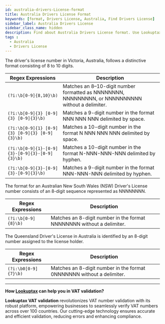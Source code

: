 ```yaml
---
id: australia-drivers-License-format
title: Australia Drivers License Format
keywords: [format, Drivers License, Australia, Find Drivers License]
sidebar_label: Australia Drivers License
sidebar_class_name: hidden
description: Find about Australia Drivers License format. Use Lookuptax for hassle-free validation of Australia Drivers License in Austalia.
tags : 
  - Australia
  - Drivers License
---
```


The driver's license number in Victoria, Australia, follows a distinctive format consisting of 8 to 10 digits.

| Regex Expressions | Description |
| --- | --- |
| `(?i:\b[0-9]{8,10}\b)` | Matches an 8–10-digit number formatted as NNNNNNNN, NNNNNNNNN, or NNNNNNNNNN without a delimiter. |
| `(?i:\b[0-9]{3} [0-9]{3} [0-9]{3}\b)` | Matches a 9-digit number in the format NNN NNN NNN delimited by space. |
| `(?i:\b[0-9]{1} [0-9]{3} [0-9]{3} [0-9]{3}\b)` | Matches a 10-digit number in the format N NNN NNN NNN delimited by space. |
| `(?i:\b[0-9]{1}-[0-9]{3}-[0-9]{3}-[0-9]{3}\b)` | Matches a 10-digit number in the format N-NNN-NNN-NNN delimited by hyphen. |
| `(?i:\b[0-9]{3}-[0-9]{3}-[0-9]{3}\b)` | Matches a 9-digit number in the format NNN-NNN-NNN delimited by hyphen. |


The format for an Australian New South Wales (NSW) Driver's License number consists of an 8-digit sequence represented as NNNNNNNN.


| Regex Expressions | Description                                     |
| ------------------ | ----------------------------------------------- |
| `(?i:\b[0-9]{8}\b)` | Matches an 8-digit number in the format NNNNNNNN without a delimiter. |


The Queensland Driver's License in Australia is identified by an 8-digit number assigned to the license holder.

| Regex Expressions | Description                                     |
| ------------------ | ----------------------------------------------- |
| `(?i:\b0[0-9]{7}\b)` | Matches an 8-digit number in the format 0NNNNNNN without a delimiter. |


----
**How [Lookuptax](https://lookuptax.com/) can help you in VAT validation?**

**Lookuptax VAT validation** revolutionizes VAT number validation with its robust platform, empowering businesses to seamlessly verify VAT numbers across over 100 countries. Our cutting-edge technology ensures accurate and efficient validation, reducing errors and enhancing compliance.
